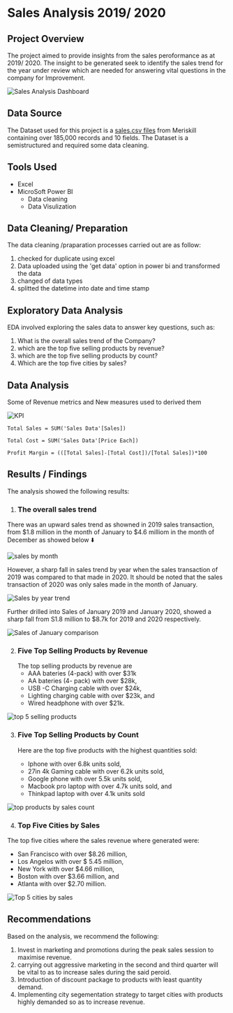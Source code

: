 # Sales Analysis 2019/ 2020 #

## Project Overview ##
The project aimed to provide insights from the sales peroformance as at 2019/ 2020. 
The insight to be generated seek to identify the sales trend for the year under review which are needed 
for answering vital questions in the  company for Improvement.

![Sales Analysis Dashboard ](https://github.com/erebicraft/salesanalysis-meriskill/assets/137629549/8b11ab0e-69e6-48f6-8e00-9956d19b602f)

## Data Source ##
The Dataset used for this project is a [sales.csv files](https://github.com/erebicraft/salesanalysis-meriskill/blob/main/Sales%20Data.csv)
from Meriskill containing over 185,000 records and 10 fields. The Dataset is a semistructured and required some data cleaning.

 ## Tools Used  ##
 - Excel
 - MicroSoft Power BI
    - Data cleaning
    - Data Visulization
 ## Data Cleaning/ Preparation
   The data cleaning /praparation processes carried out are as follow:
   1. checked for duplicate using excel
   2. Data uploaded using the 'get data' option in power bi  and transformed the data
   3. changed of data types
   4. splitted the datetime into date and time stamp
## Exploratory Data Analysis ##
 EDA involved exploring the sales data to answer key questions, such as:
  1. What is the overall sales trend of the Company?
  2. which are the top five selling products by revenue?
  3. which are the top five selling products by count?
  4. Which are the top five cities by sales?
## Data Analysis ##
Some of Revenue metrics and New measures used to derived them

![KPI ](https://github.com/erebicraft/salesanalysis-meriskill/assets/137629549/1071bf99-769d-4535-9a65-8eddb8fbd96f)

```power bi
Total Sales = SUM('Sales Data'[Sales])
```
```power bi
Total Cost = SUM('Sales Data'[Price Each])
```
 ```power bi
 Profit Margin = (([Total Sales]-[Total Cost])/[Total Sales])*100
 ```
## Results / Findings ##
The analysis showed the following results:
1. ### The overall sales trend ###
There was an upward sales trend as showned in 2019 sales transaction, from  $1.8 million in the month of January to $4.6 milliom in the month of December as showed below ⬇️

![sales by month](https://github.com/erebicraft/salesanalysis-meriskill/assets/137629549/6c648646-3721-4eca-86ee-b7c129d514cb)

 However, a sharp fall in sales trend by year when the sales transaction of 2019 was compared to that made in 2020. It should be noted that the sales transaction of 2020 was only sales made in the month of January. 

![Sales by year trend](https://github.com/erebicraft/salesanalysis-meriskill/assets/137629549/89ba44bd-8cce-4661-ab72-2d63dee04091)

Further drilled into Sales of January 2019 and January 2020, showed a sharp fall from S1.8 million to $8.7k for 2019 and 2020 respectively.

![Sales of January comparison](https://github.com/erebicraft/salesanalysis-meriskill/assets/137629549/034dcd24-e262-4ed2-9f91-872794b6fa72)

2. ### Five Top Selling Products by Revenue ###
   The top selling products by revenue are
    - AAA bateries (4-pack) with over $31k
    - AA bateries (4- pack) with over $28k,
    - USB -C Charging cable with over $24k,
    - Lighting charging cable with over $23k, and
    - Wired headphone with over $21k.

![top 5 selling products](https://github.com/erebicraft/salesanalysis-meriskill/assets/137629549/b35bbdc1-a7d0-4c6f-9986-30073a1f8bec)

3. ### Five Top Selling Products by Count ###

   Here are the top five products with the highest quantities sold:
   - Iphone with over 6.8k units sold,
   - 27in 4k Gaming cable with over 6.2k units sold,
   - Google phone with over 5.5k units sold,
   - Macbook pro laptop with over 4.7k units sold, and
   - Thinkpad laptop with over 4.1k units sold
     
![top products by sales count](https://github.com/erebicraft/salesanalysis-meriskill/assets/137629549/fc9c5452-3df2-4c23-aeb7-b8d5c8505b95)

4. ### Top Five Cities by Sales ###
 The top five cities where the sales revenue where generated were:
 - San Francisco with over $8.26 million,
 - Los Angelos with over $ 5.45 million,
 - New York with over $4.66 million,
 - Boston with over $3.66 million, and
 - Atlanta with over $2.70 million.
 
 ![Top 5 cities by sales](https://github.com/erebicraft/salesanalysis-meriskill/assets/137629549/8b7d2d26-ca8e-4787-a070-0247eebb8a13)

## Recommendations ##
Based on the analysis, we recommend the following:
1.  Invest in marketing and promotions during the peak sales session to maximise revenue.
2.  carrying out aggressive marketing in the second and third quarter will be vital to as to increase sales during the said peroid.
3.  Introduction of discount package to products with least quantity demand.
4.  Implementing  city segementation strategy to target cities with products highly demanded so as to increase revenue.
